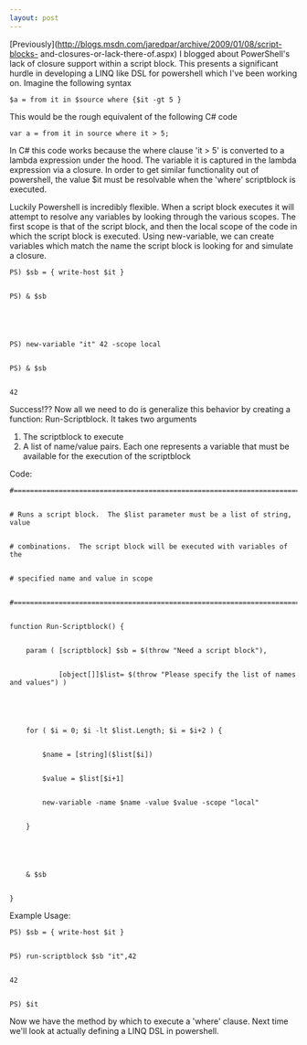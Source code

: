 ```yaml
---
layout: post
---
```

[Previously](http://blogs.msdn.com/jaredpar/archive/2009/01/08/script-blocks-
and-closures-or-lack-there-of.aspx) I blogged about PowerShell's lack of
closure support within a script block. This presents a significant hurdle in
developing a LINQ like DSL for powershell which I've been working on. Imagine
the following syntax

    
    
    $a = from it in $source where {$it -gt 5 }

This would be the rough equivalent of the following C# code

    
    
    var a = from it in source where it > 5;

In C# this code works because the where clause 'it > 5' is converted to a
lambda expression under the hood. The variable it is captured in the lambda
expression via a closure. In order to get similar functionality out of
powershell, the value $it must be resolvable when the 'where' scriptblock is
executed.

Luckily Powershell is incredibly flexible. When a script block executes it
will attempt to resolve any variables by looking through the various scopes.
The first scope is that of the script block, and then the local scope of the
code in which the script block is executed. Using new-variable, we can create
variables which match the name the script block is looking for and simulate a
closure.

    
    
    PS) $sb = { write-host $it }


    PS) & $sb


    


    PS) new-variable "it" 42 -scope local


    PS) & $sb


    42

Success!?? Now all we need to do is generalize this behavior by creating a
function: Run-Scriptblock. It takes two arguments

  1. The scriptblock to execute 
  2. A list of name/value pairs. Each one represents a variable that must be available for the execution of the scriptblock 

Code:

    
    
    #============================================================================


    # Runs a script block.  The $list parameter must be a list of string, value


    # combinations.  The script block will be executed with variables of the 


    # specified name and value in scope


    #============================================================================


    function Run-Scriptblock() {


        param ( [scriptblock] $sb = $(throw "Need a script block"), 


                [object[]]$list= $(throw "Please specify the list of names and values") )


    


        for ( $i = 0; $i -lt $list.Length; $i = $i+2 ) {


            $name = [string]($list[$i])


            $value = $list[$i+1]


            new-variable -name $name -value $value -scope "local"


        }


    


        & $sb


    }

Example Usage:

    
    
    PS) $sb = { write-host $it }


    PS) run-scriptblock $sb "it",42


    42


    PS) $it

Now we have the method by which to execute a 'where' clause. Next time we'll
look at actually defining a LINQ DSL in powershell.

